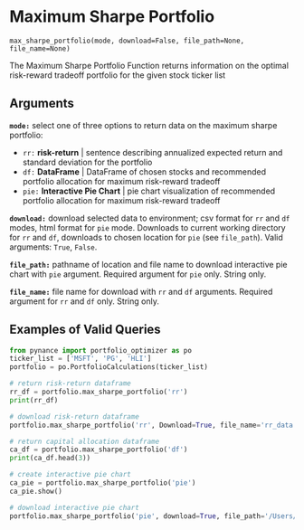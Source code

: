 # Maximum Sharpe Portfolio

`max_sharpe_portfolio(mode, download=False, file_path=None, file_name=None)`

The Maximum Sharpe Portfolio Function returns information on the optimal risk-reward tradeoff portfolio for the given stock ticker list

## Arguments

**`mode:`** select one of three options to return data on the maximum sharpe portfolio:
- `rr:` **risk-return** | sentence describing annualized expected return and standard deviation for the portfolio
- `df:` **DataFrame** | DataFrame of chosen stocks and recommended portfolio allocation for maximum risk-reward tradeoff
- `pie:` **Interactive Pie Chart** | pie chart visualization of recommended portfolio allocation for maximum risk-reward tradeoff

**`download:`** download selected data to environment; csv format for `rr` and `df` modes, html format for `pie` mode. Downloads to current working directory for `rr` and `df`, downloads to chosen location for `pie` (see `file_path`). Valid arguments: `True`, `False`.

**`file_path:`** pathname of location and file name to download interactive pie chart with `pie` argument. Required argument for `pie` only. String only.

**`file_name:`** file name for download with `rr` and `df` arguments. Required argument for `rr` and `df` only. String only.

## Examples of Valid Queries

```python
from pynance import portfolio_optimizer as po
ticker_list = ['MSFT', 'PG', 'HLI']
portfolio = po.PortfolioCalculations(ticker_list)

# return risk-return dataframe
rr_df = portfolio.max_sharpe_portfolio('rr')
print(rr_df)

# download risk-return dataframe
portfolio.max_sharpe_portfolio('rr', Download=True, file_name='rr_data.csv')

# return capital allocation dataframe
ca_df = portfolio.max_sharpe_portfolio('df')
print(ca_df.head(3))

# create interactive pie chart
ca_pie = portfolio.max_sharpe_portfolio('pie')
ca_pie.show()

# download interactive pie chart
portfolio.max_sharpe_portfolio('pie', download=True, file_path='/Users/User/Desktop/Folder/file.html')
```